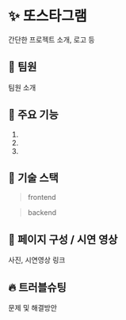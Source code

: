 # :sparkles: 또스타그램

간단한 프로젝트 소개, 로고 등

## :two_men_holding_hands: 팀원 

팀원 소개

## :page_facing_up: 주요 기능
1.
2.
3.

## :wrench: 기술 스택

> frontend

> backend


## :art: 페이지 구성 / 시연 영상

사진, 시연영상 링크

## :fire: 트러블슈팅

문제 및 해결방안



